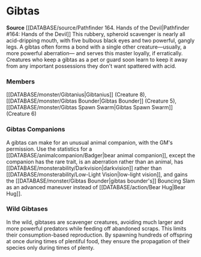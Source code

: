 ﻿---
creature_family: Gibtas
id: '213'
name: Gibtas
rarity: Common
source: '[[DATABASE/source/Pathfinder 164. Hands of the Devil|Pathfinder #164: Hands
  of the Devil]]'
type: Creature Family

---
# Gibtas

**Source** [[DATABASE/source/Pathfinder 164. Hands of the Devil|Pathfinder #164: Hands of the Devil]]
This rubbery, spheroid scavenger is nearly all acid-dripping mouth, with five bulbous black eyes and two powerful, gangly legs. A gibtas often forms a bond with a single other creature—usually, a more powerful aberration— and serves this master loyally, if erratically. Creatures who keep a gibtas as a pet or guard soon learn to keep it away from any important possessions they don't want spattered with acid.

### Members

[[DATABASE/monster/Gibtanius|Gibtanius]] (Creature 8), [[DATABASE/monster/Gibtas Bounder|Gibtas Bounder]] (Creature 5), [[DATABASE/monster/Gibtas Spawn Swarm|Gibtas Spawn Swarm]] (Creature 6)

###  Gibtas Companions

A gibtas can make for an unusual animal companion, with the GM's permission. Use the statistics for a [[DATABASE/animalcompanion/Badger|bear animal companion]], except the companion has the rare trait, is an aberration rather than an animal, has [[DATABASE/monsterability/Darkvision|darkvision]] rather than [[DATABASE/monsterability/Low-Light Vision|low-light vision]], and gains the [[DATABASE/monster/Gibtas Bounder|gibtas bounder's]] Bouncing Slam as an advanced maneuver instead of [[DATABASE/action/Bear Hug|Bear Hug]].

###  Wild Gibtases

In the wild, gibtases are scavenger creatures, avoiding much larger and more powerful predators while feeding off abandoned scraps. This limits their consumption-based reproduction. By spawning hundreds of offspring at once during times of plentiful food, they ensure the propagation of their species only during times of plenty.